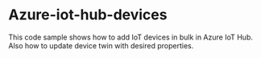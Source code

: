 # Azure-iot-hub-devices

This code sample shows how to add IoT devices in bulk in Azure IoT Hub.
Also how to update device twin with desired properties.
